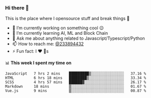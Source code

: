 ### Hi there 👋

<!--
**a233894432/a233894432** is a ✨ _special_ ✨ repository because its `README.md` (this file) appears on your GitHub profile.

Here are some ideas to get you started:

- 🔭 I’m currently working on ...
- 🌱 I’m currently learning ...
- 👯 I’m looking to collaborate on ...
- 🤔 I’m looking for help with ...
- 💬 Ask me about ...
- 📫 How to reach me: ...
- 😄 Pronouns: ...
- ⚡ Fun fact: ...
-->
 
 
This is the place where I opensource stuff and break things :rofl:

- 🔭 I’m currently working on something cool :wink:
- 🌱 I’m currently learning AI, ML and Block Chain
- 💬 Ask me about anything related to Javascript/Typescript/Python
- 📫 How to reach me: [@233894432](https://twitter.com/233894432)
- ⚡ Fun fact: I :heart: :dog:s

📊 **This week I spent my time on**
<!--START_SECTION:waka-->
```text
JavaScript   7 hrs 2 mins    █████████▒░░░░░░░░░░░░░░░   37.16 % 
HTML         6 hrs 18 mins   ████████▒░░░░░░░░░░░░░░░░   33.34 % 
SCSS         4 hrs 57 mins   ██████▓░░░░░░░░░░░░░░░░░░   26.17 % 
Markdown     18 mins         ▒░░░░░░░░░░░░░░░░░░░░░░░░   01.67 % 
Vue.js       9 mins          ▒░░░░░░░░░░░░░░░░░░░░░░░░   00.87 % 
```
<!--END_SECTION:waka-->
